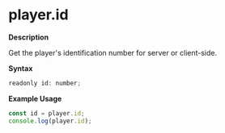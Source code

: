 # player.id

**Description**

Get the player's identification number for server or client-side.

**Syntax**

```js
readonly id: number;
```

**Example Usage**

```js
const id = player.id;
console.log(player.id);
```
